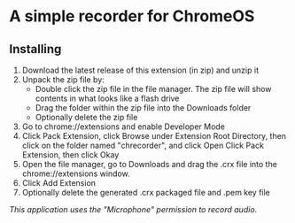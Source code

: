 # A simple recorder for ChromeOS
## Installing
1. Download the latest release of this extension (in zip) and unzip it
2. Unpack the zip file by:
    - Double click the zip file in the file manager. The zip file will show contents in what looks like a flash drive
    - Drag the folder within the zip file into the Downloads folder
    - Optionally delete the zip file
3. Go to chrome://extensions and enable Developer Mode
4. Click Pack Extension, click Browse under Extension Root Directory, then click on the folder named "chrecorder", and click Open Click Pack Extension, then click Okay
5. Open the file manager, go to Downloads and drag the .crx file into the chrome://extensions window.
6. Click Add Extension
7. Optionally delete the generated .crx packaged file and .pem key file

_This application uses the "Microphone" permission to record audio._
